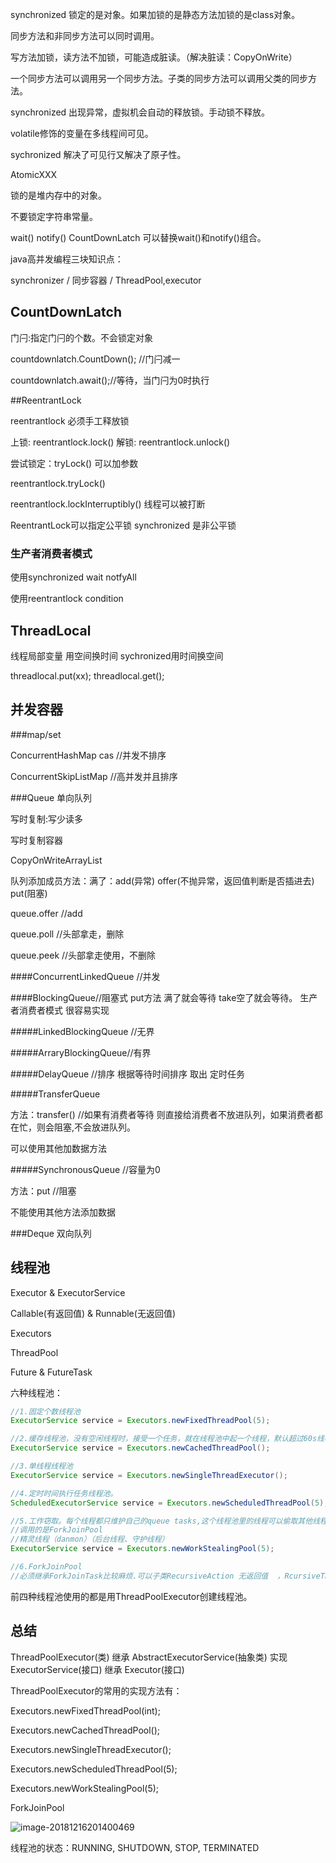 synchronized 锁定的是对象。如果加锁的是静态方法加锁的是class对象。

同步方法和非同步方法可以同时调用。

写方法加锁，读方法不加锁，可能造成脏读。（解决脏读：CopyOnWrite）

一个同步方法可以调用另一个同步方法。子类的同步方法可以调用父类的同步方法。

synchronized 出现异常，虚拟机会自动的释放锁。手动锁不释放。

volatile修饰的变量在多线程间可见。

sychronized 解决了可见行又解决了原子性。

AtomicXXX

锁的是堆内存中的对象。

不要锁定字符串常量。

wait() notify()       CountDownLatch 可以替换wait()和notify()组合。

java高并发编程三块知识点：

synchronizer / 同步容器 / ThreadPool,executor

## CountDownLatch

门闩:指定门闩的个数。不会锁定对象

countdownlatch.CountDown(); //门闩减一

countdownlatch.await();//等待，当门闩为0时执行

##ReentrantLock

reentrantlock 必须手工释放锁    

上锁: reentrantlock.lock()  解锁: reentrantlock.unlock()

尝试锁定：tryLock() 可以加参数 

reentrantlock.tryLock()

reentrantlock.lockInterruptibly()  线程可以被打断

ReentrantLock可以指定公平锁  synchronized 是非公平锁

### 生产者消费者模式

使用synchronized wait notfyAll

使用reentrantlock condition

## ThreadLocal

线程局部变量 用空间换时间 sychronized用时间换空间

threadlocal.put(xx);   threadlocal.get();

  ## 并发容器

###map/set

ConcurrentHashMap  cas  //并发不排序

ConcurrentSkipListMap //高并发并且排序



###Queue 单向队列

写时复制:写少读多

写时复制容器

CopyOnWriteArrayList



队列添加成员方法：满了：add(异常) offer(不抛异常，返回值判断是否插进去) put(阻塞)

queue.offer  //add

queue.poll //头部拿走，删除

queue.peek //头部拿走使用，不删除

####ConcurrentLinkedQueue //并发



####BlockingQueue//阻塞式  put方法 满了就会等待  take空了就会等待。   生产者消费者模式 很容易实现

#####LinkedBlockingQueue //无界

#####ArraryBlockingQueue//有界

#####DelayQueue  //排序 根据等待时间排序 取出   定时任务

#####TransferQueue       

 方法：transfer()       //如果有消费者等待 则直接给消费者不放进队列，如果消费者都在忙，则会阻塞,不会放进队列。

可以使用其他加数据方法

#####SynchronousQueue //容量为0  

方法：put //阻塞  

不能使用其他方法添加数据

###Deque 双向队列



## 线程池

Executor & ExecutorService

Callable(有返回值) & Runnable(无返回值)

Executors

ThreadPool

Future & FutureTask

六种线程池：

```java
//1.固定个数线程池
ExecutorService service = Executors.newFixedThreadPool(5);

//2.缓存线程池，没有空闲线程时，接受一个任务，就在线程池中起一个线程，默认超过60s线程关闭
ExecutorService service = Executors.newCachedThreadPool();

//3.单线程线程池
ExecutorService service = Executors.newSingleThreadExecutor();

//4.定时时间执行任务线程池。
ScheduledExecutorService service = Executors.newScheduledThreadPool(5);

//5.工作窃取。每个线程都只维护自己的queue tasks,这个线程池里的线程可以偷取其他线程的任务列表里面的任务
//调用的是ForkJoinPool
//精灵线程（danmon）（后台线程、守护线程）
ExecutorService service = Executors.newWorkStealingPool(5);

//6.ForkJoinPool
//必须继承ForkJoinTask比较麻烦.可以子类RecursiveAction 无返回值  ，RcursiveTask 有返回值
```



前四种线程池使用的都是用ThreadPoolExecutor创建线程池。



## 总结

ThreadPoolExecutor(类) 继承 AbstractExecutorService(抽象类) 实现 ExecutorService(接口) 继承 Executor(接口)

ThreadPoolExecutor的常用的实现方法有：

Executors.newFixedThreadPool(int);

Executors.newCachedThreadPool();

Executors.newSingleThreadExecutor();

Executors.newScheduledThreadPool(5);

Executors.newWorkStealingPool(5);

ForkJoinPool

![image-20181216201400469](https://ws1.sinaimg.cn/large/006tNbRwly1fy8ukhlth7j30gm0o2ta6.jpg)



线程池的状态：RUNNING, SHUTDOWN, STOP, TERMINATED